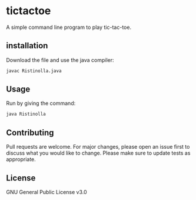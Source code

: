 # tictactoe

A simple command line program to play tic-tac-toe.

## installation

Download the file and use the java compiler:

```bash
javac Ristinolla.java
```


## Usage

Run by giving the command:


```bash
java Ristinolla
```

## Contributing

Pull requests are welcome. For major changes, please open an issue first to discuss what you would like to change.
Please make sure to update tests as appropriate.


## License
GNU General Public License v3.0
